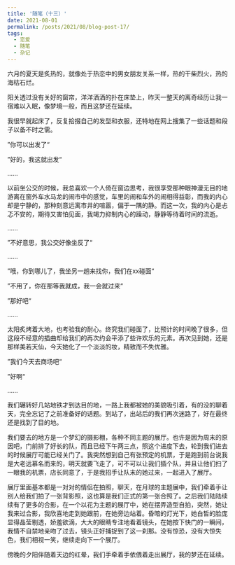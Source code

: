 ```yaml
---
title: '随笔（十三）'
date: 2021-08-01
permalink: /posts/2021/08/blog-post-17/
tags:
  - 恋爱
  - 随笔
  - 杂记
---
```


六月的夏天是炙热的，就像处于热恋中的男女朋友关系一样，热的干柴烈火，热的海枯石烂。

阳关透过没有关好的窗帘，洋洋洒洒的扑在床垫上，昨天一整天的离奇经历让我一宿难以入眠，像梦境一般，而且这梦还在延续。

我很早就起床了，反复拾掇自己的发型和衣服，还特地在网上搜集了一些话题和段子以备不时之需。

”你可以出发了“

”好的，我这就出发“

……

以前坐公交的时候，我总喜欢一个人倚在窗边思考，我很享受那种眼神漫无目的地游离在窗外车水马龙的闹市中的感觉，车里的闹和车外的闹相得益彰，而我的内心却是宁静的，那种刻意远离市井的喧嚣，偏于一隅的静。而这一次，我的内心是忐忑不安的，期待又害怕见面，我竭力抑制内心的躁动，静静等待着时间的流逝。

……

”不好意思，我公交好像坐反了“

……

”哦，你到哪儿了，我坐另一趟来找你，我们在xx碰面“

”不用了，你在那等我就成，我一会就过来“

”那好吧“

……

太阳炙烤着大地，也考验我的耐心。终究我们碰面了，比预计的时间晚了很多，但这段不经意的插曲却给我们的再次约会平添了些许欢乐的元素。再次见到她，还是那样美若天仙，今天她化了一个淡淡的妆，精致而不失优雅。

”我们今天去商场吧“

”好啊“

……

我们辗转好几站地铁才到达目的地，一路上我都被她的美貌吸引着，有的没的聊着天，完全忘记了之前准备好的话题。到站了，出站后的我们再次迷路了，好在最终还是找到了目的地。

我们要去的地方是一个梦幻的摄影棚，各种不同主题的展厅。也许是因为周末的原因吧，门前排了好长的队，而且已经下午两三点，照这个进度下去，轮到我们进去的时候展厅可能已经关门了。我突然想到自己有张预定的机票，于是跑到前台说我是大老远慕名而来的，明天就要飞走了，可不可以让我们插个队，并且让他们扫了一眼我的机票，店长同意了，于是我招手让队末的她过来，一起进入了展厅。

展厅里面基本都是一对对的情侣在拍照，聊天，在月球的主题展中，我们牵着手让别人给我们拍了一张背影照，这也算是我们正式的第一张合照了。之后我们陆陆续续有了更多的合影，在一个以花为主题的展厅中，她在摆弄造型自拍，突然，她让我来过合影，我欣喜地走到她跟前，在她旁边站着。昏暗的灯光下，她白皙的脸庞显得晶莹剔透，娇羞欲滴，大大的眼睛专注地看着镜头，在她按下快门的一瞬间，我情不自禁地亲吻了过去，镜头正好捕捉到了这一刹那。没有惊恐，没有大惊失色，我们相视一笑，继续走向下一个展厅。

傍晚的夕阳伴随着天边的红晕，我们手牵着手依偎着走出展厅，我的梦还在延续。
